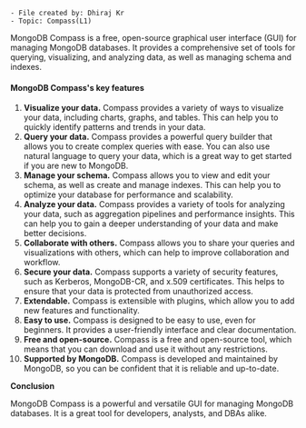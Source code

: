 ```
- File created by: Dhiraj Kr
- Topic: Compass(L1)
```

MongoDB Compass is a free, open-source graphical user interface (GUI) for managing MongoDB databases. It provides a comprehensive set of tools for querying, visualizing, and analyzing data, as well as managing schema and indexes.

#### MongoDB Compass's key features 

1. **Visualize your data.** Compass provides a variety of ways to visualize your data, including charts, graphs, and tables. This can help you to quickly identify patterns and trends in your data.
2. **Query your data.** Compass provides a powerful query builder that allows you to create complex queries with ease. You can also use natural language to query your data, which is a great way to get started if you are new to MongoDB.
3. **Manage your schema.** Compass allows you to view and edit your schema, as well as create and manage indexes. This can help you to optimize your database for performance and scalability.
4. **Analyze your data.** Compass provides a variety of tools for analyzing your data, such as aggregation pipelines and performance insights. This can help you to gain a deeper understanding of your data and make better decisions.
5. **Collaborate with others.** Compass allows you to share your queries and visualizations with others, which can help to improve collaboration and workflow.
6. **Secure your data.** Compass supports a variety of security features, such as Kerberos, MongoDB-CR, and x.509 certificates. This helps to ensure that your data is protected from unauthorized access.
7. **Extendable.** Compass is extensible with plugins, which allow you to add new features and functionality.
8. **Easy to use.** Compass is designed to be easy to use, even for beginners. It provides a user-friendly interface and clear documentation.
9. **Free and open-source.** Compass is a free and open-source tool, which means that you can download and use it without any restrictions.
10. **Supported by MongoDB.** Compass is developed and maintained by MongoDB, so you can be confident that it is reliable and up-to-date.

**Conclusion**

MongoDB Compass is a powerful and versatile GUI for managing MongoDB databases. It is a great tool for developers, analysts, and DBAs alike.